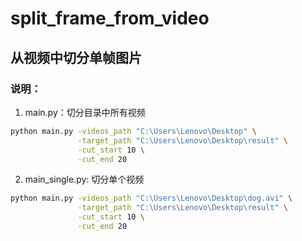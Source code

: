 # split_frame_from_video

## 从视频中切分单帧图片
### 说明：
1. main.py：切分目录中所有视频
```bash
python main.py -videos_path "C:\Users\Lenovo\Desktop" \
               -target_path "C:\Users\Lenovo\Desktop\result" \
               -cut_start 10 \
               -cut_end 20
```
2. main_single.py: 切分单个视频
```bash
python main.py -videos_path "C:\Users\Lenovo\Desktop\dog.avi" \
               -target_path "C:\Users\Lenovo\Desktop\result" \
               -cut_start 10 \
               -cut_end 20
```
